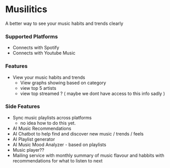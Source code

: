 # Musilitics

A better way to see your music habits and trends clearly

### Supported Platforms
- Connects with Spotify
- Connects with Youtube Music


### Features
- View your music habits and trends
  - View graphs showing based on category
  - view top 5 artists
  - view top streamed ? ( maybe we dont have access to this info sadly )

### Side Features
- Sync music playlists across platforms
  - no idea how to do this yet.
- AI Music Recommendations
- AI Chatbot to help find and discover new music / trends / feels
- AI Playlist generator
- AI Music Mood Analyzer - based on playlists
- Music player??
- Mailing service with monthly summary of music flavour and habbits with recommendations for what to listen to next
